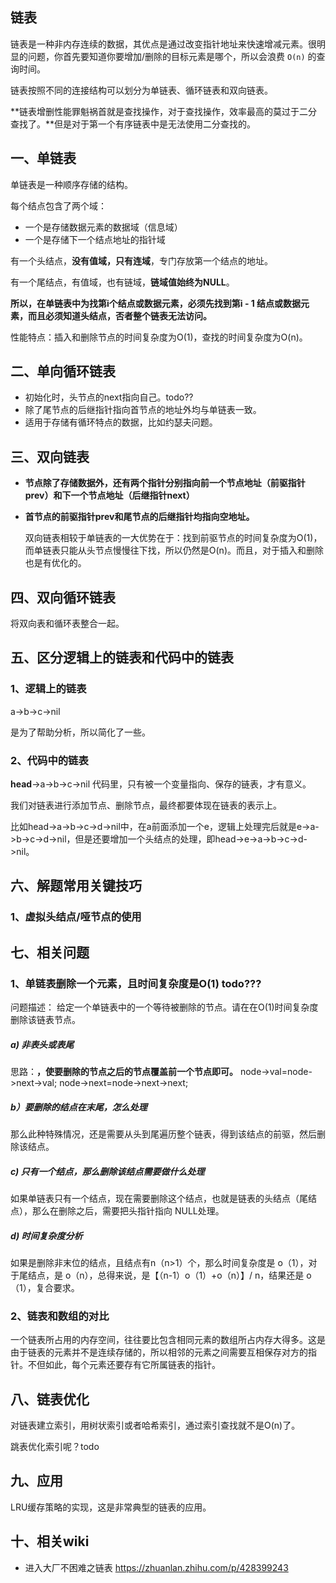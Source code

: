 ## 链表
链表是一种非内存连续的数据，其优点是通过改变指针地址来快速增减元素。很明显的问题，你首先要知道你要增加/删除的目标元素是哪个，所以会浪费 `O(n)` 的查询时间。

链表按照不同的连接结构可以划分为单链表、循环链表和双向链表。

**链表增删性能罪魁祸首就是查找操作，对于查找操作，效率最高的莫过于二分查找了。**但是对于第一个有序链表中是无法使用二分查找的。

## 一、单链表
单链表是一种顺序存储的结构。 

每个结点包含了两个域：
* 一个是存储数据元素的数据域（信息域）
* 一个是存储下一个结点地址的指针域

有一个头结点，**没有值域，只有连域**，专门存放第一个结点的地址。 

有一个尾结点，有值域，也有链域，**链域值始终为NULL**。 

**所以，在单链表中为找第i个结点或数据元素，必须先找到第i - 1 结点或数据元素，而且必须知道头结点，否者整个链表无法访问。**

性能特点：插入和删除节点的时间复杂度为O(1)，查找的时间复杂度为O(n)。

## 二、单向循环链表
* 初始化时，头节点的next指向自己。todo??
* 除了尾节点的后继指针指向首节点的地址外均与单链表一致。
* 适用于存储有循环特点的数据，比如约瑟夫问题。

## 三、双向链表
* **节点除了存储数据外，还有两个指针分别指向前一个节点地址（前驱指针prev）和下一个节点地址（后继指针next）**
* **首节点的前驱指针prev和尾节点的后继指针均指向空地址。**

    双向链表相较于单链表的一大优势在于：找到前驱节点的时间复杂度为O(1)，而单链表只能从头节点慢慢往下找，所以仍然是O(n)。而且，对于插入和删除也是有优化的。

## 四、双向循环链表
将双向表和循环表整合一起。

## 五、区分逻辑上的链表和代码中的链表
### 1、逻辑上的链表
a->b->c->nil

是为了帮助分析，所以简化了一些。

### 2、代码中的链表
**head**->a->b->c->nil
代码里，只有被一个变量指向、保存的链表，才有意义。

我们对链表进行添加节点、删除节点，最终都要体现在链表的表示上。

比如head->a->b->c->d->nil中，在a前面添加一个e，逻辑上处理完后就是e->a->b->c->d->nil，但是还要增加一个头结点的处理，即head->e->a->b->c->d->nil。

## 六、解题常用关键技巧
### 1、虚拟头结点/哑节点的使用

## 七、相关问题
### 1、单链表删除一个元素，且时间复杂度是O(1) todo???

问题描述：
给定一个单链表中的一个等待被删除的节点。请在在O(1)时间复杂度删除该链表节点。

##### a) 非表头或表尾
思路：**，使要删除的节点之后的节点覆盖前一个节点即可。**
node->val=node->next->val;
node->next=node->next->next;

##### b）要删除的结点在末尾，怎么处理

那么此种特殊情况，还是需要从头到尾遍历整个链表，得到该结点的前驱，然后删除该结点。

##### c) 只有一个结点，那么删除该结点需要做什么处理

如果单链表只有一个结点，现在需要删除这个结点，也就是链表的头结点（尾结点），那么在删除之后，需要把头指针指向 NULL处理。

##### d) 时间复杂度分析
如果是删除非末位的结点，且结点有n（n>1）个，那么时间复杂度是 o（1），对于尾结点，是 o（n），总得来说，是【（n-1）o（1）+o（n）】/ n，结果还是 o（1），复合要求。

### 2、链表和数组的对比

一个链表所占用的内存空间，往往要比包含相同元素的数组所占内存大得多。这是由于链表的元素并不是连续存储的，所以相邻的元素之间需要互相保存对方的指针。不但如此，每个元素还要存有它所属链表的指针。

## 八、链表优化

对链表建立索引，用树状索引或者哈希索引，通过索引查找就不是O(n)了。

跳表优化索引呢？todo

## 九、应用

LRU缓存策略的实现，这是非常典型的链表的应用。 

## 十、相关wiki

* 进入大厂不困难之链表 https://zhuanlan.zhihu.com/p/428399243